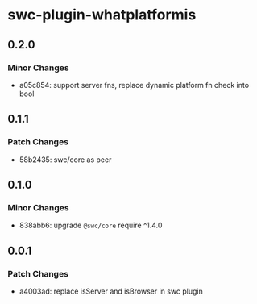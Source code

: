 # swc-plugin-whatplatformis

## 0.2.0

### Minor Changes

- a05c854: support server fns, replace dynamic platform fn check into bool

## 0.1.1

### Patch Changes

- 58b2435: swc/core as peer

## 0.1.0

### Minor Changes

- 838abb6: upgrade `@swc/core` require ^1.4.0

## 0.0.1

### Patch Changes

- a4003ad: replace isServer and isBrowser in swc plugin
